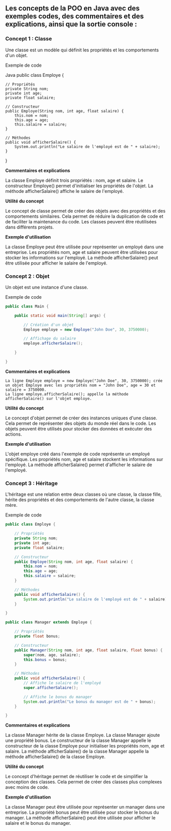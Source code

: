 ##  Les concepts de la POO en Java avec des exemples codes, des commentaires et des explications, ainsi que la sortie console :

### Concept 1 : Classe

Une classe est un modèle qui définit les propriétés et les comportements d'un objet.

Exemple de code

Java
public class Employe {

    // Propriétés
    private String nom;
    private int age;
    private float salaire;

    // Constructeur
    public Employe(String nom, int age, float salaire) {
        this.nom = nom;
        this.age = age;
        this.salaire = salaire;
    }

    // Méthodes
    public void afficherSalaire() {
        System.out.println("Le salaire de l'employé est de " + salaire);
    }

}


**Commentaires et explications**

La classe Employe définit trois propriétés : nom, age et salaire.
Le constructeur Employe() permet d'initialiser les propriétés de l'objet.
La méthode afficherSalaire() affiche le salaire de l'employé.

**Utilité du concept**

Le concept de classe permet de créer des objets avec des propriétés et des comportements similaires.
Cela permet de réduire la duplication de code et de faciliter la maintenance du code.
Les classes peuvent être réutilisées dans différents projets.

**Exemple d'utilisation**

La classe Employe peut être utilisée pour représenter un employé dans une entreprise.
Les propriétés nom, age et salaire peuvent être utilisées pour stocker les informations sur l'employé.
La méthode afficherSalaire() peut être utilisée pour afficher le salaire de l'employé.

### Concept 2 : Objet

Un objet est une instance d'une classe.

Exemple de code

```Java
public class Main {

    public static void main(String[] args) {

        // Création d'un objet
        Employe employe = new Employe("John Doe", 30, 3750000);

        // Affichage du salaire
        employe.afficherSalaire();

    }

}
```


**Commentaires et explications**

```
La ligne Employe employe = new Employe("John Doe", 30, 3750000); crée un objet Employe avec les propriétés nom = "John Doe", age = 30 et salaire = 3750000.
La ligne employe.afficherSalaire(); appelle la méthode afficherSalaire() sur l'objet employe.
```

**Utilité du concept**

Le concept d'objet permet de créer des instances uniques d'une classe.
Cela permet de représenter des objets du monde réel dans le code.
Les objets peuvent être utilisés pour stocker des données et exécuter des actions.

**Exemple d'utilisation**

L'objet employe créé dans l'exemple de code représente un employé spécifique.
Les propriétés nom, age et salaire stockent les informations sur l'employé.
La méthode afficherSalaire() permet d'afficher le salaire de l'employé.



### Concept 3 : Héritage

L'héritage est une relation entre deux classes où une classe, la classe fille, hérite des propriétés et des comportements de l'autre classe, la classe mère.

Exemple de code

```Java
public class Employe {

    // Propriétés
    private String nom;
    private int age;
    private float salaire;

    // Constructeur
    public Employe(String nom, int age, float salaire) {
        this.nom = nom;
        this.age = age;
        this.salaire = salaire;
    }

    // Méthodes
    public void afficherSalaire() {
        System.out.println("Le salaire de l'employé est de " + salaire);
    }

}

public class Manager extends Employe {

    // Propriétés
    private float bonus;

    // Constructeur
    public Manager(String nom, int age, float salaire, float bonus) {
        super(nom, age, salaire);
        this.bonus = bonus;
    }

    // Méthodes
    public void afficherSalaire() {
        // Affiche le salaire de l'employé
        super.afficherSalaire();

        // Affiche le bonus du manager
        System.out.println("Le bonus du manager est de " + bonus);
    }

}
```

**Commentaires et explications**

La classe Manager hérite de la classe Employe.
La classe Manager ajoute une propriété bonus.
Le constructeur de la classe Manager appelle le constructeur de la classe Employe pour initialiser les propriétés nom, age et salaire.
La méthode afficherSalaire() de la classe Manager appelle la méthode afficherSalaire() de la classe Employe.

**Utilité du concept**

Le concept d'héritage permet de réutiliser le code et de simplifier la conception des classes.
Cela permet de créer des classes plus complexes avec moins de code.

**Exemple d'utilisation**

La classe Manager peut être utilisée pour représenter un manager dans une entreprise.
La propriété bonus peut être utilisée pour stocker le bonus du manager.
La méthode afficherSalaire() peut être utilisée pour afficher le salaire et le bonus du manager.
